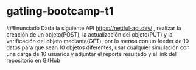 # gatling-bootcamp-t1

##Enunciado
Dada la siguiente API https://restful-api.dev/ , realizar la creación de un objeto(POST), la actualización del objeto(PUT) y la verificación del objeto mediante(GET), por lo menos con un feeder de 10 datos para que sean 10 objetos diferentes, usar cualquier simulación con una carga de 10 usuarios y adjuntar el reporte resultado y el link del repositorio en GitHub


